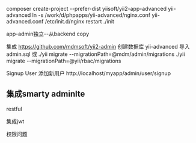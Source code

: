 composer create-project --prefer-dist yiisoft/yii2-app-advanced yii-advanced
ln -s /work/d/phpapps/yii-advanced/nginx.conf yii-advanced.conf
/etc/init.d/nginx restart
./init

app-admin独立--从backend copy

集成 https://github.com/mdmsoft/yii2-admin
创建数据库 yii-advanced 导入admin.sql 或
./yii migrate --migrationPath=@mdm/admin/migrations
./yii migrate --migrationPath=@yii/rbac/migrations

Signup User 添加新用户
http://localhost/myapp/admin/user/signup

集成smarty adminlte
----------------------
restful

集成jwt

权限问题
